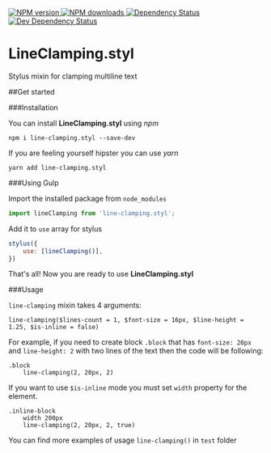 [![NPM version](https://img.shields.io/npm/v/line-clamping.styl.svg) ](https://npmjs.org/package/line-clamping.styl "View this project on NPM") [ ![NPM downloads](https://img.shields.io/npm/dm/line-clamping.styl.svg) ](https://npmjs.org/package/line-clamping.styl "View this project on NPM") [ ![Dependency Status](https://img.shields.io/david/zinoroman/LineClamping.styl.svg) ](https://david-dm.org/zinoroman/LineClamping.styl "View the status of this project's dependencies on DavidDM") [ ![Dev Dependency Status](https://img.shields.io/david/dev/zinoroman/LineClamping.styl.svg)](https://david-dm.org/zinoroman/LineClamping.styl#info=devDependencies "View the status of this project's development dependencies on DavidDM")

# LineClamping.styl
Stylus mixin for clamping multiline text

##Get started

###Installation

You can install **LineClamping.styl** using *npm*

```
npm i line-clamping.styl --save-dev
```

If you are feeling yourself hipster you can use *yarn*

```
yarn add line-clamping.styl
```

###Using Gulp

Import the installed package from `node_modules`

```javascript
import lineClamping from 'line-clamping.styl';
```

Add it to `use` array for stylus

```javascript
stylus({
    use: [lineClamping()],
})
```

That's all! Now you are ready to use **LineClamping.styl**

###Usage

`line-clamping` mixin takes 4 arguments:

```stylus
line-clamping($lines-count = 1, $font-size = 16px, $line-height = 1.25, $is-inline = false)
```

For example, if you need to create block `.block` that has `font-size: 20px` and `line-height: 2` with two lines of the text then the code will be following:

```stylus
.block
    line-clamping(2, 20px, 2)
```

If you want to use `$is-inline` mode you must set `width` property for the element.

```stylus
.inline-block
    width 200px
    line-clamping(2, 20px, 2, true)
```

You can find more examples of usage `line-clamping()` in `test` folder
